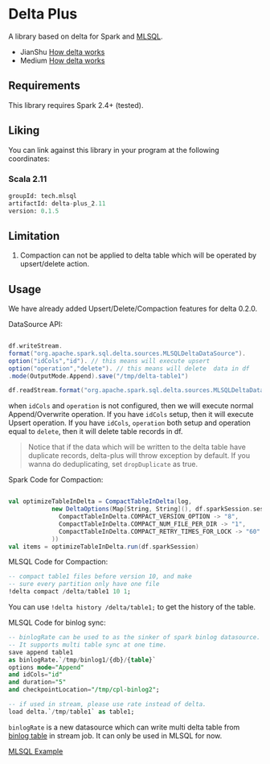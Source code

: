 # Delta Plus

A library based on delta for Spark and [MLSQL](http://www.mlsql.tech).
  
* JianShu [How delta works](https://www.jianshu.com/p/af55a2df2af8)
* Medium  [How delta works](https://medium.com/@williamsmith_74955/how-delta-works-4519c62aa469)   
## Requirements

This library requires Spark 2.4+ (tested).

## Liking 

You can link against this library in your program at the following coordinates:

### Scala 2.11

```sql
groupId: tech.mlsql
artifactId: delta-plus_2.11
version: 0.1.5
```

## Limitation

1. Compaction can not be applied to delta table which will be operated by upsert/delete action.  

## Usage

We have already added Upsert/Delete/Compaction features for delta 0.2.0.

DataSource API:

```scala

df.writeStream.
format("org.apache.spark.sql.delta.sources.MLSQLDeltaDataSource").
option("idCols","id"). // this means will execute upsert
option("operation","delete"). // this means will delete  data in df
.mode(OutputMode.Append).save("/tmp/delta-table1")

df.readStream.format("org.apache.spark.sql.delta.sources.MLSQLDeltaDataSource").load("/tmp/delta-table1")


```

when `idCols` and `operation` is not configured, then we will execute normal Append/Overwrite operation.
If you have `idCols` setup, then it will execute Upsert operation. 
If you have `idCols`, `operation` both setup and operation equal to `delete`, then it will delete table records in df.


> Notice that if the data which will be written to the delta table have duplicate records, delta-plus will throw exception
by default. If you wanna do deduplicating, set `dropDuplicate` as true. 

Spark Code for Compaction:

```scala

val optimizeTableInDelta = CompactTableInDelta(log,
            new DeltaOptions(Map[String, String](), df.sparkSession.sessionState.conf), Seq(), Map(
              CompactTableInDelta.COMPACT_VERSION_OPTION -> "8",
              CompactTableInDelta.COMPACT_NUM_FILE_PER_DIR -> "1",
              CompactTableInDelta.COMPACT_RETRY_TIMES_FOR_LOCK -> "60"
            ))
val items = optimizeTableInDelta.run(df.sparkSession)

```
MLSQL Code for Compaction:

```sql
-- compact table1 files before version 10, and make 
-- sure every partition only have one file
!delta compact /delta/table1 10 1;
```

You can use `!delta history /delta/table1;` to get the history of the table.


MLSQL Code for binlog sync:

```sql
-- binlogRate can be used to as the sinker of spark binlog datasource.
-- It supports multi table sync at one time.
save append table1  
as binlogRate.`/tmp/binlog1/{db}/{table}` 
options mode="Append"
and idCols="id"
and duration="5"
and checkpointLocation="/tmp/cpl-binlog2";

-- if used in stream, please use rate instead of delta.
load delta.`/tmp/table1` as table1;

```  

`binlogRate` is a new datasource which can write multi delta table from [binlog table](https://github.com/allwefantasy/spark-binlog) in stream job.
It can only be used in MLSQL for now. 

[MLSQL Example](http://docs.mlsql.tech/en/guide/stream/binlog.html) 





